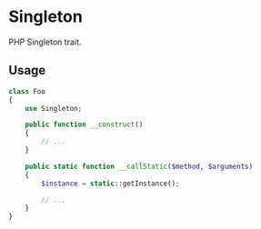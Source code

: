 # Singleton
PHP Singleton trait.

## Usage
```php
class Foo
{
    use Singleton;

    public function __construct()
    {
        // ...
    }

    public static function __callStatic($method, $arguments)
    {
        $instance = static::getInstance();

        // ...
    }
}
```
